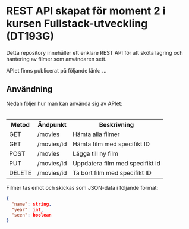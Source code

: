 <h1>REST API skapat för moment 2 i kursen Fullstack-utveckling (DT193G)</h1>
Detta repository innehåller ett enklare REST API för att sköta lagring och hantering av filmer som användaren sett.

APIet finns publicerat på följande länk: ...

<h2>Användning</h2>
Nedan följer hur man kan använda sig av APIet:
<br>
<br>
<table>
  <tr>
    <th>Metod</th>
    <th>Ändpunkt</th>
    <th>Beskrivning</th>
  </tr>
  <tr>
    <td>GET</td>
    <td>/movies</td>
    <td>Hämta alla filmer</td>
  </tr>  
  <tr>
    <td>GET</td>
    <td>/movies/id</td>
    <td>Hämta film med specifikt ID</td>
  </tr>
  <tr>
    <td>POST</td>
    <td>/movies</td>
    <td>Lägga till ny film</td>
  </tr>
  <tr>
    <td>PUT</td>
    <td>/movies/id</td>
    <td>Uppdatera film med specifikt id</td>
  </tr>
  <tr>
    <td>DELETE</td>
    <td>/movies/id</td>
    <td>Ta bort film med specifikt ID</td>
  </tr>
</table>

Filmer tas emot och skickas som JSON-data i följande format:
```json
{
  "name": string,
  "year": int,
  "seen": boolean
}
```
